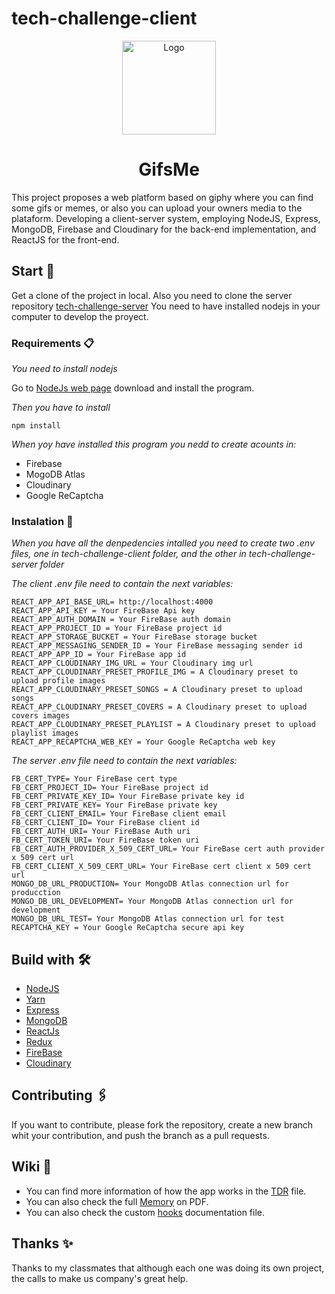 # tech-challenge-client

<p align="center">
  <img src="https://res.cloudinary.com/musikverein/image/upload/v1621499148/Gifsme/logo-light_qyitwq.png" alt="Logo" width="150" height="150">
  <h1 align="center" >GifsMe</h1>
</p>

This project proposes a web platform based on giphy where you can find some gifs or memes, or also you can upload your owners media to the plataform.
Developing a client-server system, employing NodeJS, Express, MongoDB, Firebase
and Cloudinary for the back-end implementation, and ReactJS for the
front-end.

## Start 🚀

Get a clone of the project in local. Also you need to clone the server repository [tech-challenge-server](https://github.com/vvelazquezc/tech-challenge-server)
You need to have installed nodejs in your computer to develop the proyect.

### Requirements 📋

_You need to install nodejs_

Go to [NodeJs web page](https://nodejs.org/es/) download and install the
program.

_Then you have to install_

```
npm install 
```

_When yoy have installed this program you nedd to create acounts in:_

- Firebase
- MogoDB Atlas
- Cloudinary
- Google ReCaptcha

### Instalation 🔧

_When you have all the denpedencies intalled you need to create two .env files,
one in tech-challenge-client folder, and the other in tech-challenge-server folder_

_The client .env file need to contain the next variables:_

```
REACT_APP_API_BASE_URL= http://localhost:4000
REACT_APP_API_KEY = Your FireBase Api key
REACT_APP_AUTH_DOMAIN = Your FireBase auth domain
REACT_APP_PROJECT_ID = Your FireBase project id
REACT_APP_STORAGE_BUCKET = Your FireBase storage bucket
REACT_APP_MESSAGING_SENDER_ID = Your FireBase messaging sender id
REACT_APP_APP_ID = Your FireBase app id
REACT_APP_CLOUDINARY_IMG_URL = Your Cloudinary img url
REACT_APP_CLOUDINARY_PRESET_PROFILE_IMG = A Cloudinary preset to upload profile images
REACT_APP_CLOUDINARY_PRESET_SONGS = A Cloudinary preset to upload songs
REACT_APP_CLOUDINARY_PRESET_COVERS = A Cloudinary preset to upload covers images
REACT_APP_CLOUDINARY_PRESET_PLAYLIST = A Cloudinary preset to upload playlist images
REACT_APP_RECAPTCHA_WEB_KEY = Your Google ReCaptcha web key
```

_The server .env file need to contain the next variables:_

```
FB_CERT_TYPE= Your FireBase cert type
FB_CERT_PROJECT_ID= Your FireBase project id
FB_CERT_PRIVATE_KEY_ID= Your FireBase private key id
FB_CERT_PRIVATE_KEY= Your FireBase private key
FB_CERT_CLIENT_EMAIL= Your FireBase client email
FB_CERT_CLIENT_ID= Your FireBase client id
FB_CERT_AUTH_URI= Your FireBase Auth uri
FB_CERT_TOKEN_URI= Your FireBase token uri
FB_CERT_AUTH_PROVIDER_X_509_CERT_URL= Your FireBase cert auth provider x 509 cert url
FB_CERT_CLIENT_X_509_CERT_URL= Your FireBase cert client x 509 cert url
MONGO_DB_URL_PRODUCTION= Your MongoDB Atlas connection url for producction
MONGO_DB_URL_DEVELOPMENT= Your MongoDB Atlas connection url for development
MONGO_DB_URL_TEST= Your MongoDB Atlas connection url for test
RECAPTCHA_KEY = Your Google ReCaptcha secure api key
```

## Build with 🛠️

- [NodeJS](https://nodejs.org/es/)
- [Yarn](https://classic.yarnpkg.com/en/docs/install/#windows-stable)
- [Express](https://expressjs.com/)
- [MongoDB](https://www.mongodb.com/)
- [ReactJs](https://es.reactjs.org/)
- [Redux](https://es.redux.js.org/)
- [FireBase](https://firebase.google.com/)
- [Cloudinary](https://cloudinary.com/)

## Contributing 🖇️

If you want to contribute, please fork the repository, create a new branch whit
your contribution, and push the branch as a pull requests.

## Wiki 📖

- You can find more information of how the app works in the
  [TDR](./documentation/TDR.md) file.
- You can also check the full [Memory](./documentation/Memory.pdf) on PDF.
- You can also check the custom
  [hooks](./packages/web/src/hooks/documentation.md) documentation file.

## Thanks ✨

Thanks to my classmates that although each one was doing its own project, the calls to make us company's great help.


